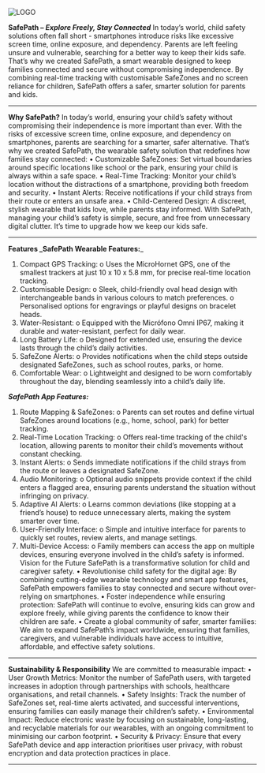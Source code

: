 ![LOGO](https://github.com/user-attachments/assets/de6eaf52-f5af-4aa2-9c9f-7af5399838df)

**SafePath – _Explore Freely, Stay Connected_**
In today’s world, child safety solutions often fall short - smartphones introduce risks like excessive screen time, online exposure, and dependency. Parents are left feeling unsure and vulnerable, searching for a better way to keep their kids safe.
That’s why we created SafePath, a smart wearable designed to keep families connected and secure without compromising independence. By combining real-time tracking with customisable SafeZones and no screen reliance for children, SafePath offers a safer, smarter solution for parents and kids.
__________________________________________________________________________________________________________________________________________
**Why SafePath?**
In today’s world, ensuring your child’s safety without compromising their independence is more important than ever. With the risks of excessive screen time, online exposure, and dependency on smartphones, parents are searching for a smarter, safer alternative.
That’s why we created SafePath, the wearable safety solution that redefines how families stay connected:
•	Customizable SafeZones: Set virtual boundaries around specific locations like school or the park, ensuring your child is always within a safe space.
•	Real-Time Tracking: Monitor your child’s location without the distractions of a smartphone, providing both freedom and security.
•	Instant Alerts: Receive notifications if your child strays from their route or enters an unsafe area.
•	Child-Centered Design: A discreet, stylish wearable that kids love, while parents stay informed.
With SafePath, managing your child’s safety is simple, secure, and free from unnecessary digital clutter. It’s time to upgrade how we keep our kids safe.
__________________________________________________________________________________________________________________________________________
**Features
_SafePath Wearable Features:**_
1.	Compact GPS Tracking:
o	Uses the MicroHornet GPS, one of the smallest trackers at just 10 x 10 x 5.8 mm, for precise real-time location tracking.
2.	Customisable Design:
o	Sleek, child-friendly oval head design with interchangeable bands in various colours to match preferences.
o	Personalised options for engravings or playful designs on bracelet heads.
3.	Water-Resistant:
o	Equipped with the Micrófono Omni IP67, making it durable and water-resistant, perfect for daily wear.
4.	Long Battery Life:
o	Designed for extended use, ensuring the device lasts through the child’s daily activities.
5.	SafeZone Alerts:
o	Provides notifications when the child steps outside designated SafeZones, such as school routes, parks, or home.
6.	Comfortable Wear:
o	Lightweight and designed to be worn comfortably throughout the day, blending seamlessly into a child’s daily life.

_**SafePath App Features:**_
1.	Route Mapping & SafeZones:
o	Parents can set routes and define virtual SafeZones around locations (e.g., home, school, park) for better tracking.
2.	Real-Time Location Tracking:
o	Offers real-time tracking of the child's location, allowing parents to monitor their child’s movements without constant checking.
3.	Instant Alerts:
o	Sends immediate notifications if the child strays from the route or leaves a designated SafeZone.
4.	Audio Monitoring:
o	Optional audio snippets provide context if the child enters a flagged area, ensuring parents understand the situation without infringing on privacy.
5.	Adaptive AI Alerts:
o	Learns common deviations (like stopping at a friend’s house) to reduce unnecessary alerts, making the system smarter over time.
6.	User-Friendly Interface:
o	Simple and intuitive interface for parents to quickly set routes, review alerts, and manage settings.
7.	Multi-Device Access:
o	Family members can access the app on multiple devices, ensuring everyone involved in the child’s safety is informed.
Vision for the Future
SafePath is a transformative solution for child and caregiver safety.
•	Revolutionise child safety for the digital age: By combining cutting-edge wearable technology and smart app features, SafePath empowers families to stay connected and secure without over-relying on smartphones.
•	Foster independence while ensuring protection: SafePath will continue to evolve, ensuring kids can grow and explore freely, while giving parents the confidence to know their children are safe.
•	Create a global community of safer, smarter families: We aim to expand SafePath’s impact worldwide, ensuring that families, caregivers, and vulnerable individuals have access to intuitive, affordable, and effective safety solutions.
__________________________________________________________________________________________________________________________________________
**Sustainability & Responsibility**
We are committed to measurable impact:
•	User Growth Metrics: Monitor the number of SafePath users, with targeted increases in adoption through partnerships with schools, healthcare organisations, and retail channels.
•	Safety Insights: Track the number of SafeZones set, real-time alerts activated, and successful interventions, ensuring families can easily manage their children’s safety.
•	Environmental Impact: Reduce electronic waste by focusing on sustainable, long-lasting, and recyclable materials for our wearables, with an ongoing commitment to minimising our carbon footprint.
•	Security & Privacy: Ensure that every SafePath device and app interaction prioritises user privacy, with robust encryption and data protection practices in place.
__________________________________________________________________________________________________________________________________________
